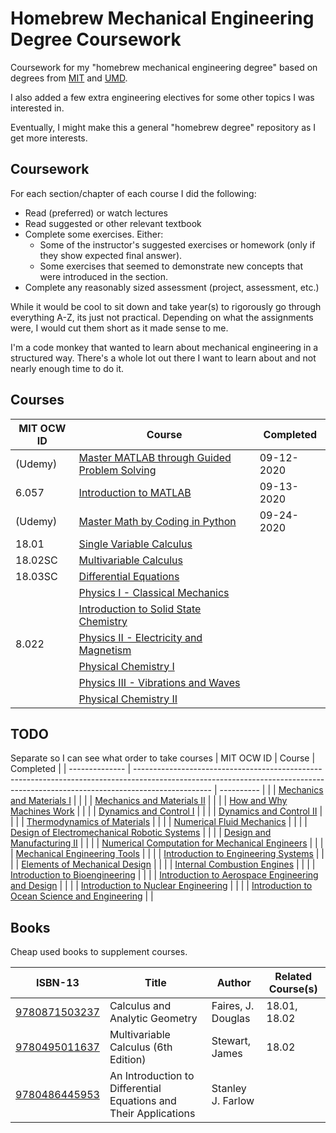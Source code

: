 # Homebrew Mechanical Engineering Degree Coursework

Coursework for my "homebrew mechanical engineering degree" based on degrees from [MIT](http://catalog.mit.edu/degree-charts/mechanical-engineering-course-2/) and [UMD](https://eng.umd.edu/sites/clark.umd.edu/files/enme-4yrplan-ge-2016-2017.pdf).

I also added a few extra engineering electives for some other topics I was interested in.

Eventually, I might make this a general "homebrew degree" repository as I get more interests.


## Coursework
For each section/chapter of each course I did the following:
- Read (preferred) or watch lectures
- Read suggested or other relevant textbook
- Complete some exercises. Either:
  - Some of the instructor's suggested exercises or homework (only if they show expected final answer).
  - Some exercises that seemed to demonstrate new concepts that were introduced in the section.
- Complete any reasonably sized assessment (project, assessment, etc.)


While it would be cool to sit down and take year(s) to rigorously go through everything A-Z, its just not practical.
Depending on what the assignments were, I would cut them short as it made sense to me.

I'm a code monkey that wanted to learn about mechanical engineering in a structured way.
There's a whole lot out there I want to learn about and not nearly enough time to do it.


## Courses
| MIT OCW ID     | Course                                                                                                                                                                          | Completed  |
| -------------- | ------------------------------------------------------------------------------------------------------------------------------------------------------------------------------- | ---------- |
| (Udemy)        | [Master MATLAB through Guided Problem Solving](https://www.udemy.com/course/master-matlab-through-guided-problem-solving/learn/)                                                | 09-12-2020 |
| 6.057          | [Introduction to MATLAB](https://ocw.mit.edu/courses/electrical-engineering-and-computer-science/6-057-introduction-to-matlab-january-iap-2019)                                 | 09-13-2020 |
| (Udemy)        | [Master Math by Coding in Python](https://www.udemy.com/course/math-with-python/learn/)                                                                                         | 09-24-2020 |
| 18.01          | [Single Variable Calculus](https://ocw.mit.edu/courses/mathematics/18-01-single-variable-calculus-fall-2006)                                                                    | |
| 18.02SC        | [Multivariable Calculus](https://ocw.mit.edu/courses/mathematics/18-02sc-multivariable-calculus-fall-2010/)                                                                     | |
| 18.03SC        | [Differential Equations](https://ocw.mit.edu/courses/mathematics/18-03sc-differential-equations-fall-2011/)                                                                     | |
|                | [Physics I - Classical Mechanics](https://ocw.mit.edu/courses/physics/8-012-physics-i-classical-mechanics-fall-2008)                                                            | |
|                | [Introduction to Solid State Chemistry](https://ocw.mit.edu/courses/materials-science-and-engineering/3-091sc-introduction-to-solid-state-chemistry-fall-2010)                  | |
| 8.022          | [Physics II - Electricity and Magnetism](https://ocw.mit.edu/courses/physics/8-022-physics-ii-electricity-and-magnetism-fall-2002)                                              | |
|                | [Physical Chemistry I](https://ocw.mit.edu/courses/chemistry/5-61-physical-chemistry-fall-2017)                                                                                 | |
|                | [Physics III - Vibrations and Waves](https://ocw.mit.edu/courses/physics/8-03sc-physics-iii-vibrations-and-waves-fall-2016)                                                     | |
|                | [Physical Chemistry II](https://ocw.mit.edu/courses/chemistry/5-62-physical-chemistry-ii-spring-2008)                                                                           | |


## TODO
Separate so I can see what order to take courses
| MIT OCW ID     | Course                                                                                                                                                                          | Completed  |
| -------------- | ------------------------------------------------------------------------------------------------------------------------------------------------------------------------------- | ---------- |
|                | [Mechanics and Materials I](https://ocw.mit.edu/courses/mechanical-engineering/2-001-mechanics-materials-i-fall-2006)                                                           | |
|                | [Mechanics and Materials II](https://ocw.mit.edu/courses/mechanical-engineering/2-002-mechanics-and-materials-ii-spring-2004)                                                   | |
|                | [How and Why Machines Work](https://ocw.mit.edu/courses/mechanical-engineering/2-000-how-and-why-machines-work-spring-2002)                                                     | |
|                | [Dynamics and Control I](https://ocw.mit.edu/courses/mechanical-engineering/2-003j-dynamics-and-control-i-spring-2007)                                                          | |
|                | [Dynamics and Control II](https://ocw.mit.edu/courses/mechanical-engineering/2-004-dynamics-and-control-ii-spring-2008)                                                         | |
|                | [Thermodynamics of Materials](https://ocw.mit.edu/courses/materials-science-and-engineering/3-00-thermodynamics-of-materials-fall-2002)                                         | |
|                | [Numerical Fluid Mechanics](https://ocw.mit.edu/courses/mechanical-engineering/2-29-numerical-fluid-mechanics-spring-2015)                                                      | |
|                | [Design of Electromechanical Robotic Systems](https://ocw.mit.edu/courses/mechanical-engineering/2-017j-design-of-electromechanical-robotic-systems-fall-2009)                  | |
|                | [Design and Manufacturing II](https://ocw.mit.edu/courses/mechanical-engineering/2-008-design-and-manufacturing-ii-spring-2004)                                                 | |
|                | [Numerical Computation for Mechanical Engineers](https://ocw.mit.edu/courses/mechanical-engineering/2-086-numerical-computation-for-mechanical-engineers-fall-2014)             | |
|                | [Mechanical Engineering Tools](https://ocw.mit.edu/courses/mechanical-engineering/2-670-mechanical-engineering-tools-january-iap-2004)                                          | |
|                | [Introduction to Engineering Systems](https://ocw.mit.edu/courses/engineering-systems-division/esd-00-introduction-to-engineering-systems-spring-2011)                          | |
|                | [Elements of Mechanical Design](https://ocw.mit.edu/courses/mechanical-engineering/2-72-elements-of-mechanical-design-spring-2009)                                              | |
|                | [Internal Combustion Engines](https://ocw.mit.edu/courses/mechanical-engineering/2-61-internal-combustion-engines-spring-2017)                                                  | |
|                | [Introduction to Bioengineering](https://ocw.mit.edu/courses/biological-engineering/20-010j-introduction-to-bioengineering-be-010j-spring-2006)                                 | |
|                | [Introduction to Aerospace Engineering and Design](https://ocw.mit.edu/courses/aeronautics-and-astronautics/16-00-introduction-to-aerospace-engineering-and-design-spring-2003) | |
|                | [Introduction to Nuclear Engineering](https://ocw.mit.edu/courses/nuclear-engineering/22-01-introduction-to-nuclear-engineering-and-ionizing-radiation-fall-2016)               | |
|                | [Introduction to Ocean Science and Engineering](https://ocw.mit.edu/courses/mechanical-engineering/2-011-introduction-to-ocean-science-and-engineering-spring-2006)             | |



## Books
Cheap used books to supplement courses.

| ISBN-13                                                    | Title                                                                         | Author             | Related Course(s) |
| ---------------------------------------------------------- | ----------------------------------------------------------------------------- | ------------------ | ----------------- |
| [9780871503237](https://isbnsearch.org/isbn/9780871503237) | Calculus and Analytic Geometry                                                | Faires, J. Douglas | 18.01, 18.02      |
| [9780495011637](https://isbnsearch.org/isbn/9780495011637) | Multivariable Calculus (6th Edition)                                          | Stewart, James     | 18.02             |
| [9780486445953](https://isbnsearch.org/isbn/9780486445953) | An Introduction to Differential Equations and Their Applications              | Stanley J. Farlow  |                   |


